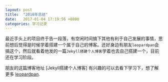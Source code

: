 ```yaml
---
layout: post
title:  "2016年总结"
date:   2017-01-04 17:19:56 +0800
categories: 学习记录
---
```

最近手头上的项目终于告一段落，有空闲时间搞下其他有利于自己发展的事情，思前想后觉得是时候学着搭建一个属于自己的博客。还好身边有朋友`leopardpan`会搞这个，然后就看着他发的一篇`Jekyll搭建个人博客`学着也去自己搭建一个，目前还在学习阶段。

朋友的这篇博客地址 [Jekyll搭建个人博客] 有兴趣的可以去看下学习下，想了解更多 [leopardpan]. 

[HEXO+Github,搭建属于自己的博客]: http://baixin.io/2015/08/HEXO%E6%90%AD%E5%BB%BA%E4%B8%AA%E4%BA%BA%E5%8D%9A%E5%AE%A2/
[leopardpan]:   http://baixin.io


